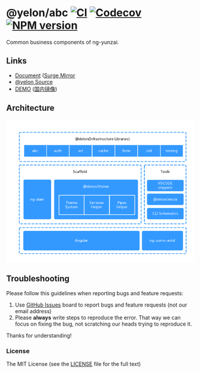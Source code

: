 # @yelon/abc [![CI](https://github.com/hbyunzai/yelon/actions/workflows/ci.yml/badge.svg)](https://github.com/hbyunzai/yelon/actions/workflows/ci.yml) [![Codecov](https://img.shields.io/codecov/c/github/ng-yunzai/yelon.svg?style=flat-square)](https://codecov.io/gh/hbyunzai/yelon) [![NPM version](https://img.shields.io/npm/v/@yelon/abc.svg?style=flat-square)](https://www.npmjs.com/package/@yelon/abc)

Common business components of ng-yunzai.

## Links

+ [Document](https://ng.yunzainfo.com/components) ([Surge Mirror](https://ng-yunzai-doc.surge.sh/components)
+ [@yelon Source](https://github.com/hbyunzai/yelon)
+ [DEMO](https://ng-yunzai.surge.sh) ([国内镜像](https://ng-yunzai.gitee.io/))

## Architecture

![Architecture](https://raw.githubusercontent.com/hbyunzai/yelon/master/_screenshot/architecture.png)

## Troubleshooting

Please follow this guidelines when reporting bugs and feature requests:

1. Use [GitHub Issues](https://github.com/hbyunzai/yelon/issues) board to report bugs and feature requests (not our email address)
2. Please **always** write steps to reproduce the error. That way we can focus on fixing the bug, not scratching our heads trying to reproduce it.

Thanks for understanding!

### License

The MIT License (see the [LICENSE](https://github.com/hbyunzai/yelon/blob/master/LICENSE) file for the full text)

